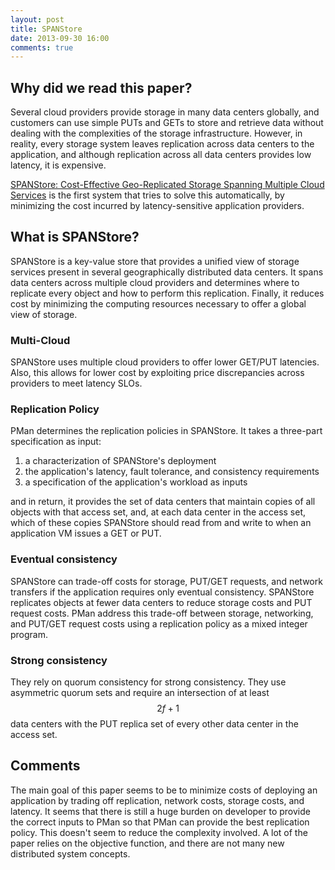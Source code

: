 ```yaml
---
layout: post
title: SPANStore
date: 2013-09-30 16:00
comments: true
---
```


## Why did we read this paper?

Several cloud providers provide
storage in many data centers globally, and customers can use simple PUTs and
GETs to store and retrieve data without dealing with the complexities of the
storage infrastructure. However, in reality, every storage system leaves
replication across data centers to the application, and although replication
across all data centers provides low latency, it is expensive.

[SPANStore: Cost-Effective Geo-Replicated Storage Spanning Multiple
 Cloud Services](http://doi.acm.org/10.1145/2517349.2522730) is the
 first system that tries to solve this automatically, by minimizing the cost incurred by
 latency-sensitive application providers.

## What is SPANStore?

SPANStore is a key-value store that provides a unified view of storage services
present in several geographically distributed data centers. It spans data
centers across multiple cloud providers and determines where to replicate every
object and how to perform this replication. Finally, it reduces cost by
minimizing the computing resources necessary to offer a global view of storage.

### Multi-Cloud

SPANStore uses multiple cloud providers to offer lower GET/PUT latencies.
Also, this allows for lower cost by exploiting price discrepancies across
providers to meet latency SLOs.

### Replication Policy

PMan determines the replication policies in SPANStore. It takes a
three-part specification as input:

1. a characterization of SPANStore's deployment
2. the application's latency, fault tolerance, and consistency requirements
3. a specification of the application's workload as inputs

and in return, it provides the set of data centers that maintain copies
of all objects with that access set, and, at each data center in the
access set, which of these copies SPANStore should read from and write
to when an application VM issues a GET or PUT.

### Eventual consistency

SPANStore can trade-off costs for storage, PUT/GET requests, and network
transfers if the application requires only eventual consistency. SPANStore
replicates objects at fewer data centers to reduce storage costs and PUT request
costs. PMan address this trade-off between storage, networking, and PUT/GET
request costs using a replication policy as a mixed integer program.

### Strong consistency

They rely on quorum consistency for strong consistency. They use asymmetric
quorum sets and require an intersection of at least $$2f + 1$$ data centers with the
PUT replica set of every other data center in the access set.

## Comments

The main goal of this paper seems to be to minimize costs of deploying an application
by trading off replication, network costs, storage costs, and latency. It seems
that there is still a huge burden on developer to provide the correct inputs to
PMan so that PMan can provide the best replication policy. This doesn't seem to
reduce the complexity involved. A lot of the paper relies on the objective
function, and there are not many new distributed system concepts.
